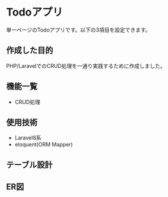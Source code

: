 # Todoアプリ
単一ページのTodoアプリです。以下の3項目を設定できます。

<!-- 画像を入れる予定-->

## 作成した目的

PHP/LaravelでのCRUD処理を一通り実践するために作成しました。

## 機能一覧

- CRUD処理

## 使用技術

- Laravel8系
- eloquent(ORM Mapper)

## テーブル設計

<!-- 作成したテーブルの画像を入れる予定-->

## ER図

<!-- 作成したER図の画像を入れる予定-->
